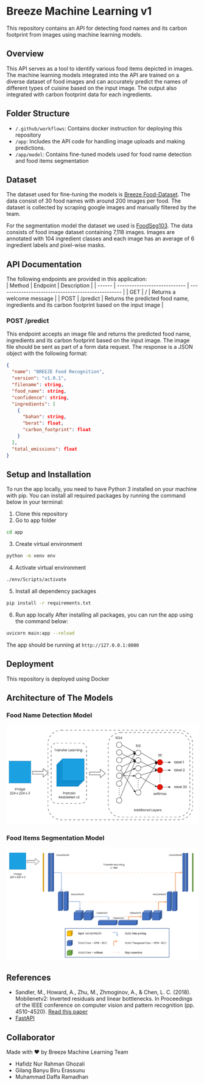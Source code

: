 # Breeze Machine Learning v1

This repository contains an API for detecting food names and its carbon footprint from images using machine learning models.

## Overview

This API serves as a tool to identify various food items depicted in images. The machine learning models integrated into the API are trained on a diverse dataset of food images and can accurately predict the names of different types of cuisine based on the input image. The output also integrated with carbon footprint data for each ingredients.

## Folder Structure

- `/.github/workflows`: Contains docker instruction for deploying this repository
- `/app`: Includes the API code for handling image uploads and making predictions.
- `/app/model`: Contains fine-tuned models used for food name detection and food items segmentation

## Dataset
The dataset used for fine-tuning the models is [Breeze Food-Dataset](https://github.com/bangkit-breeze/breeze-datasets). The data consist of 30 food names with around 200 images per food. The dataset is collected by scraping google images and manually filtered by the team.

For the segmentation model the dataset we used is [FoodSeg103](https://paperswithcode.com/dataset/foodseg103). The data consists of food image dataset containing 7,118 images. Images are annotated with 104 ingredient classes and each image has an average of 6 ingredient labels and pixel-wise masks.

## API Documentation
The following endpoints are provided in this application:  
| Method | Endpoint                     | Description                                        |
| ------ | ---------------------------- | -------------------------------------------------- |
| GET    | /                            | Returns a welcome message                          |
| POST   | /predict                     | Returns the predicted food name, ingredients and its carbon footprint based on the input image |

### POST /predict
This endpoint accepts an image file and returns the predicted food name, ingredients and its carbon footprint based on the input image. The image file should be sent as part of a form data request. The response is a JSON object with the following format:
```json
{
  "name": "BREEZE Food Recognition",
  "version": "v1.0.1",
  "filename": string,
  "food_name": string,
  "confidence": string,
  "ingredients": [
    {
      "bahan": string,
      "berat": float,
      "carbon_footprint": float
    }
  ],
  "total_emissions": float
}
```


## Setup and Installation
To run the app locally, you need to have Python 3 installed on your machine with pip. You can install all required packages by running the command below in your terminal:
1. Clone this repository
2. Go to app folder
```bash
cd app
```
3. Create virtual environment
```bash
python -m venv env
```
4. Activate virtual environment
```bash
./env/Scripts/activate
```
5. Install all dependency packages
```bash
pip install -r requirements.txt
```
6. Run app locally
After installing all packages, you can run the app using the command below:
```bash
uvicorn main:app --reload
```
The app should be running at `http://127.0.0.1:8000`

## Deployment
This repository is deployed using Docker

## Architecture of The Models
### Food Name Detection Model
![Classifier model - fine tuned MobileNet v2](./images/architecture-classifier-model.png)
### Food Items Segmentation Model
![Segmentation model - fine tuned MobileNet v2](./images/architecture-segmentation-model.png)


## References
- Sandler, M., Howard, A., Zhu, M., Zhmoginov, A., & Chen, L. C. (2018). Mobilenetv2: Inverted residuals and linear bottlenecks. In Proceedings of the IEEE conference on computer vision and pattern recognition (pp. 4510-4520). [Read this paper](https://openaccess.thecvf.com/content_cvpr_2018/html/Sandler_MobileNetV2_Inverted_Residuals_CVPR_2018_paper.html)
- [FastAPI](https://fastapi.tiangolo.com/)

## Collaborator
Made with ❤️ by Breeze Machine Learning Team
- Hafidz Nur Rahman Ghozali
- Gilang Banyu Biru Erassunu
- Muhammad Daffa Ramadhan
